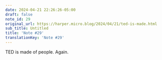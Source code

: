 ```yaml
---
date: 2024-04-21 22:26:26-05:00
draft: false
note_id: 29
original_url: https://harper.micro.blog/2024/04/21/ted-is-made.html
sub_title: Untitled
title: 'Note #29'
translationKey: 'Note #29'
---
```


TED is made of people. Again.